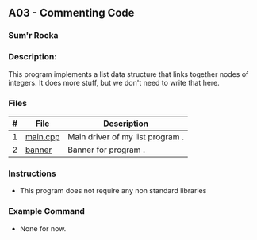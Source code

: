 ## A03 - Commenting Code
### Sum'r Rocka
### Description:

This program implements a list data structure that links together nodes of integers. It does more stuff, but we don't need to write that here.

### Files

|   #   | File     | Description                      |
| :---: | -------- | -------------------------------- |
|   1   | [main.cpp](https://github.com/srocka0716/2143-OOP-Rocka/blob/main/Assignments/A03/main.cpp) | Main driver of my list program . |
|   2   | [banner](https://github.com/srocka0716/2143-OOP-Rocka/blob/main/Assignments/A03/banner.cpp) | Banner for program .|


### Instructions

- This program does not require any non standard libraries

### Example Command

- None for now.

